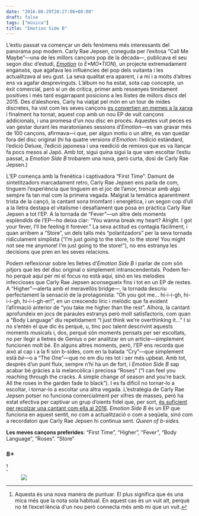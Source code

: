 ```yaml
---
date: "2016-08-29T20:27:06+00:00"
draft: false
tags: ["música"]
title: "Emotion Side B"
---
```

L&rsquo;estiu passat va comen&ccedil;ar un dels fen&ograve;mens m&eacute;s interessants del panorama pop modern. Carly Rae Jepsen, coneguda per l&rsquo;exitosa &ldquo;Call Me Maybe&rdquo;&mdash;una de les millors can&ccedil;ons pop de la d&egrave;cada&mdash;, publicava el seu segon disc d&rsquo;estudi,&nbsp;[_Emotion_](http://enricllonch.com/post/128098849359/emotion) (o _E&bull;MO&bull;TION_), un projecte extremadament enganx&oacute;s, que agafava les influ&egrave;ncies del pop dels vuitanta i les actualitzava al seu gust. La seva qualitat era aparent, i a mi i a molts d&rsquo;altres ens va agafar desprevinguts. L&rsquo;&agrave;lbum no ha estat, sota cap concepte, un &egrave;xit comercial, per&ograve; s&iacute; un de cr&iacute;tica, primer amb ressenyes t&iacute;midament positives i m&eacute;s tard esgarrapant posicions a les llistes de millors discs del 2015. Des d&rsquo;aleshores, Carly ha viatjat pel m&oacute;n en un tour de mides discretes, ha vist com les seves can&ccedil;ons [es convertien en memes a la xarxa](https://www.buzzfeed.com/matwhitehead/run-away-with-meme?utm_term=.paWo8aALe#.gyqx95lMW) i finalment ha tornat, aquest cop amb un nou EP de vuit can&ccedil;ons addicionals, i una promesa d&rsquo;un nou disc en proc&eacute;s. Aquestes vuit peces es van gestar durant les maratonianes sessions d&rsquo;_Emotion_&mdash;es van gravar m&eacute;s de 100 can&ccedil;ons, afirmava&mdash;i que, per algun motiu o un altre, es van quedar fora del disc original (hi ha quatre versions d&rsquo;_Emotion_: l&rsquo;edici&oacute; est&agrave;ndard, l&rsquo;edici&oacute; Deluxe, l&rsquo;edici&oacute; japonesa i una reedici&oacute; de remixos que es va llan&ccedil;ar fa pocs mesos al Jap&oacute;. Amb tot, sigui quina sigui la que vam escoltar l&rsquo;estiu passat, a _Emotion Side B_ trobarem una nova, per&ograve; curta, dosi de Carly Rae Jepsen.)
<!-- more -->

L&rsquo;EP comen&ccedil;a amb la fren&egrave;tica i captivadora &ldquo;First Time&rdquo;. Damunt de sintetitzadors marcadament retro, Carly Rae Jepsen ens parla de com, tinguem l&rsquo;experi&egrave;ncia que tinguem en el joc de l&rsquo;amor, trencar amb alg&uacute; sempre fa tan mal com la primera vegada. Malgrat la tem&agrave;tica aparentment trista de la can&ccedil;&oacute;, la cantant sona triomfant i energ&egrave;tica, i un segon cop d&rsquo;ull a la lletra destapa el vitalisme i desafiament que posa en pr&agrave;ctica Carly Rae Jepsen a tot l&rsquo;EP. A la tornada de &ldquo;Fever&rdquo;&mdash;un altre dels moments espl&egrave;ndids de l&rsquo;EP&mdash;ho deixa clar: &ldquo;You wanna break my heart? Alright. I got your fever, I&rsquo;ll be feeling it forever.&rdquo; La seva actitud es contagia f&agrave;cilment, i quan arribem a &ldquo;Store&rdquo;, un dels talls m&eacute;s &ldquo;polaritzadors&rdquo; per la seva tornada rid&iacute;culament simplista (&ldquo;I&rsquo;m just going to the store, to the store! You might not see me anymore! I&rsquo;m just going to the store!&rdquo;), no ens estranya les decisions que pren en les seves relacions.

Podem reflexionar sobre les lletres d&rsquo;_Emotion Side B_ i parlar de com s&oacute;n pitjors que les del disc original o simplement intranscendentals. Podem fer-ho perqu&egrave; aqu&iacute; per mi el focus no est&agrave; aqu&iacute;, sin&oacute; en les melodies infeccioses que Carly Rae Jepsen aconsegueix fins i tot en un EP de restes. A &ldquo;Higher&rdquo;&mdash;alerta amb el meravell&oacute;s bridge&mdash;, la tornada descriu perfectament la sensaci&oacute; de la protagonista: &ldquo;Oh you got me&hellip; hi-i-i-gh, hi-i-i-gh, hi-i-i-gh-er!&rdquo;, en un crescendo l&iacute;ric i mel&ograve;dic que fa evident l&rsquo;afirmaci&oacute; anterior de &ldquo;you take me higher than the rest&rdquo;. Alhora, la cantant aprofundeix en jocs de paraules estranys per&ograve; molt satisfactoris, com quan a &ldquo;Body Language&rdquo; diu repetidament &ldquo;I just think we&rsquo;re overthinking it&hellip;&rdquo; I si no s&rsquo;ent&eacute;n el que dic &eacute;s perqu&egrave;, u, tinc poc talent descrivint aquests moments musicals i, dos, perqu&egrave; s&oacute;n moments pensats per ser escoltats, no per llegir a lletres de Genius o per analitzar en un article&mdash;simplement funcionen molt b&eacute;. En alguns altres moments, per&ograve;, l&rsquo;EP ens recorda que aix&ograve; al cap i a la fi s&oacute;n b-sides, com en la balada &ldquo;Cry&rdquo;&mdash;que simplement est&agrave; _b&eacute;_&mdash;o a &ldquo;The One&rdquo;&mdash;que no em diu res tot i ser m&eacute;s upbeat. Amb tot, despr&eacute;s d&rsquo;un punt fluix, sempre n&rsquo;hi ha un de fort, i _Emotion Side B_ sap acabar b&eacute; gr&agrave;cies a la melanc&ograve;lica i preciosa &ldquo;Roses&rdquo; (&ldquo;I can feel you reaching through the cracks. A simple change of season and you&rsquo;re back. All the roses in the garden fade to black&rdquo;). I es fa dif&iacute;cil no tornar-lo a escoltar, i tornar-lo a escoltar una altra vegada. L&rsquo;estrat&egrave;gia de Carly Rae Jepsen potser no funciona comercialment per xifres de masses, per&ograve; ha estat efectiva per captivar un grup d&rsquo;oients fidel que, per sort, [&eacute;s suficient per recolzar una cantant com ella al 2016](%5Bhttp://www.vulture.com/2016/08/how-spears-and-jepsen-stay-relevant.html%5D(http://www.vulture.com/2016/08/how-spears-and-jepsen-stay-relevant.html)). _Emotion Side B_ &eacute;s un EP que funciona en aquest sentit, no com a actualitzaci&oacute; o com a seq&uuml;ela, sin&oacute; com a recordatori que Carly Rae Jepsen hi continua sent. _Queen of b-sides._

**Les meves can&ccedil;ons preferides**: &ldquo;First Time&rdquo;, &ldquo;Higher&rdquo;, &ldquo;Fever&rdquo;, &ldquo;Body Language&rdquo;, &ldquo;Roses&rdquo;. &ldquo;Store&rdquo;

### 8+
[^1]

<figure class="tmblr-full" data-orig-height="548" data-orig-width="1200" data-orig-src="https://66.media.tumblr.com/05543c8b496dc21040deeb4952c244df/tumblr_ocxn0aEmlP1u00ofno1_1280.png"><img id="splashFade" src="https://78.media.tumblr.com/d94cdc7e5201fbbd719e5cf0af4f0e45/tumblr_inline_p7yccs6rCI1rf46cf_540.png" data-orig-height="548" data-orig-width="1200" data-orig-src="https://66.media.tumblr.com/05543c8b496dc21040deeb4952c244df/tumblr_ocxn0aEmlP1u00ofno1_1280.png"></figure>

[^1]: Aquesta &eacute;s una nova manera de puntuar. El plus significa que &eacute;s una mica m&eacute;s que la nota sola habitual. En aquest cas &eacute;s un vuit alt, perqu&egrave; no t&eacute; l&rsquo;excel&middot;l&egrave;ncia d'un nou per&ograve; connecta m&eacute;s amb mi que un vuit.
